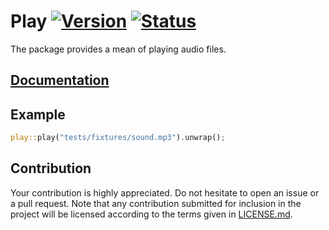 # Play [![Version][version-img]][version-url] [![Status][status-img]][status-url]

The package provides a mean of playing audio files.

## [Documentation][documentation]

## Example

```rust
play::play("tests/fixtures/sound.mp3").unwrap();
```

## Contribution

Your contribution is highly appreciated. Do not hesitate to open an issue or a
pull request. Note that any contribution submitted for inclusion in the project
will be licensed according to the terms given in [LICENSE.md](LICENSE.md).

[documentation]: https://docs.rs/play
[status-img]: https://travis-ci.org/stainless-steel/play.svg?branch=master
[status-url]: https://travis-ci.org/stainless-steel/play
[version-img]: https://img.shields.io/crates/v/play.svg
[version-url]: https://crates.io/crates/play
